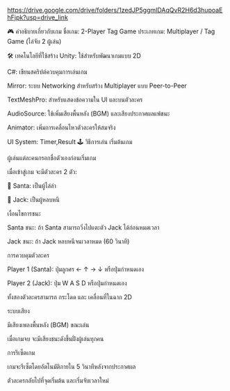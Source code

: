 https://drive.google.com/drive/folders/1zedJP5ggmIDAqQvR2H6d3hupoaEhFjpk?usp=drive_link

🎮 คำอธิบายเกี่ยวกับเกม
ชื่อเกม: 2-Player Tag Game
ประเภทเกม: Multiplayer / Tag Game (ไล่จับ 2 ผู้เล่น)

🛠️ เทคโนโลยีที่ใช้สร้าง
Unity: ใช้สำหรับพัฒนาเกมแบบ 2D

C#: เขียนสคริปต์ควบคุมการเล่นเกม

Mirror: ระบบ Networking สำหรับสร้าง Multiplayer แบบ Peer-to-Peer

TextMeshPro: สำหรับแสดงข้อความใน UI และบนตัวละคร

AudioSource: ใช้เพิ่มเสียงพื้นหลัง (BGM) และเสียงประกาศผลแพ้ชนะ

Animator: เพิ่มการเคลื่อนไหวตัวละครให้สมจริง

UI System:  Timer,Result
🕹️ วิธีการเล่น
เริ่มต้นเกม

ผู้เล่นแต่ละคนกรอกชื่อตัวเองก่อนเริ่มเกม

เมื่อเข้าสู่เกม จะมีตัวละคร 2 ตัว:

🎅 Santa: เป็นผู้ไล่ล่า

🎃 Jack: เป็นผู้หลบหนี

เงื่อนไขการชนะ

Santa ชนะ: ถ้า Santa สามารถวิ่งไปแตะตัว Jack ได้ก่อนหมดเวลา

Jack ชนะ: ถ้า Jack หลบหนีจนเวลาหมด (60 วินาที)

การควบคุมตัวละคร

Player 1 (Santa): ปุ่มลูกศร ← ↑ → ↓ หรือปุ่มกำหนดเอง

Player 2 (Jack): ปุ่ม W A S D หรือปุ่มกำหนดเอง

ทั้งสองตัวละครสามารถ กระโดด และ เคลื่อนที่ในฉาก 2D

ระบบเสียง

มีเสียงเพลงพื้นหลัง (BGM) ขณะเล่น

เมื่อเกมจบ จะมีเสียงชนะดังขึ้นฝั่งผู้เล่นทุกคน

การรีเซ็ตเกม

เกมจะรีเซ็ตโดยอัตโนมัติภายใน 5 วินาทีหลังจากประกาศผล

ตัวละครกลับไปที่จุดเริ่มต้น และเริ่มจับเวลาใหม่
